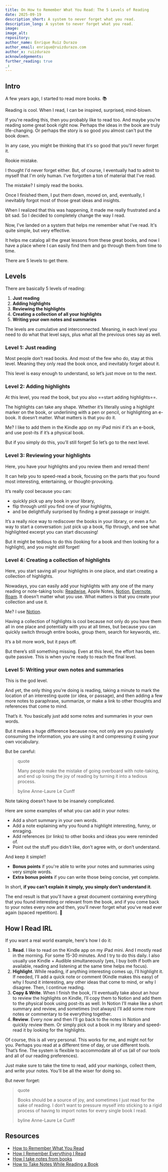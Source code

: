 ```yaml
---
title: On How to Remember What You Read: The 5 Levels of Reading
date: 2025-09-19
description_short: A system to never forget what you read.
description_long: A system to never forget what you read.
image:
image_alt:
repository:
author_name: Enrique Ruiz Durazo
author_email: enrique@ruizdurazo.com
author_x: ruizdurazo
acknowledgements:
further_reading: true
_:
---
```


## Intro

A few years ago, I started to read more books. 📚

Reading is cool. When I read, I can be inspired, surprised, mind-blown.

If you're reading this, then you probably like to read too. And maybe you’re reading some great book right now. Perhaps the ideas in the book are truly life-changing. Or perhaps the story is so good you almost can't put the book down.

In any case, you might be thinking that it's so good that you'll never forget it.

Rookie mistake.

I thought I'd never forget either. But, of course, I eventually had to admit to myself that I'm only human. I've forgotten a ton of material that I've read.

The mistake? I simply read the books.

Once I finished them, I put them down, moved on, and, eventually, I inevitably forgot most of those great ideas and insights.

When I realized that this was happening, it made me really frustrated and a bit sad. So I decided to completely change the way I read.

Now, I’ve landed on a system that helps me remember what I’ve read. It's quite simple, but very effective.

It helps me catalog all the great lessons from these great books, and now I have a place where I can easily find them and go through them from time to time.

There are 5 levels to get there.

## Levels

There are basically 5 levels of reading:

1. **Just reading**
2. **Adding highlights**
3. **Reviewing the highlights**
4. **Creating a collection of all your highlights**
5. **Writing your own notes and summaries**

The levels are cumulative and interconnected. Meaning, in each level you need to do what that level says, plus what all the previous ones say as well.

### Level 1: Just reading

Most people don’t read books. And most of the few who do, stay at this level. Meaning they only read the book once, and inevitably forget about it.

This level is easy enough to understand, so let’s just move on to the next.

### Level 2: Adding highlights

At this level, you read the book, but you also ==start adding highlights==.

The highlights can take any shape. Whether it’s literally using a highlight marker on the book, or underlining with a pen or pencil, or highlighting an e-book. It doesn’t matter. What matters is that you do it.

Me? I like to add them in the Kindle app on my iPad mini if it’s an e-book, and use post-its if it’s a physical book.

But if you simply do this, you’ll still forget! So let’s go to the next level.

### Level 3: Reviewing your highlights

Here, you have your highlights and you review them and reread them!

It can help you to speed-read a book, focusing on the parts that you found most interesting, entertaining, or thought-provoking.

It’s really cool because you can:

- quickly pick up any book in your library,
- flip through until you find one of your highlights,
- and be delightfully surprised by finding a great passage or insight.

It’s a really nice way to rediscover the books in your library, or even a fun way to start a conversation: just pick up a book, flip through, and see what highlighted excerpt you can start discussing!

But it might be tedious to do this (looking for a book and then looking for a highlight), and you might _still_ forget!

### Level 4: Creating a collection of highlights

Here, you start saving all your highlights in one place, and start creating a collection of highlights.

Nowadays, you can easily add your highlights with any one of the many reading or note-taking tools: [Readwise](https://readwise.io/), Apple Notes, [Notion](https://www.notion.com/), [Evernote](https://www.evernote.com/), [Roam](https://roamresearch.com/). It doesn’t matter what you use. What matters is that you create your collection and use it.

Me? I use [Notion](https://www.notion.com/).

Having a collection of highlights is cool because not only do you have them all in one place and potentially with you at all times, but because you can quickly switch through entire books, group them, search for keywords, etc.

It’s a bit more work, but it pays off.

But there’s still something missing. Even at this level, the effort has been quite passive. This is when you’re ready to reach the final level.

### Level 5: Writing your own notes and summaries

This is the god level.

And yet, the only thing you're doing is reading, taking a minute to mark the location of an interesting quote (or idea, or passage), and then adding a few more notes to paraphrase, summarize, or make a link to other thoughts and references that come to mind.

That’s it. You basically just add some notes and summaries in your own words.

But it makes a huge difference because now, not only are you passively consuming the information, you are using it and compressing it using your own vocabulary.

But be careful:

> quote
>
> Many people make the mistake of going overboard with note-taking, and end up losing the joy of reading by turning it into a tedious process.
>
> byline
> Anne-Laure Le Cunff

Note taking doesn’t have to be insanely complicated.

Here are some examples of what you can add in your notes:

- Add a short summary in your own words.
- Add a note explaining why you found a highlight interesting, funny, or enraging.
- Add references (or links) to other books and ideas you were reminded of.
- Point out the stuff you didn't like, don’t agree with, or don’t understand.

And keep it simple!!

- **Bonus points** if you're able to write your notes and summaries using very simple words.
- **Extra bonus points** if you can write those being concise, yet complete.

In short, **if you can’t explain it simply, you simply don’t understand it**.

The end result is that you'll have a great document containing everything that you found interesting or relevant from the book, and if you come back to your notes every now and then, you'll never forget what you've read ever again (spaced repetition). 🧠

## How I Read IRL

If you want a real world example, here's how I do it:

1. **Read**. I like to read on the Kindle app on my iPad mini. And I mostly read in the morning. For some 15-30 minutes. And I try to do this daily. I also usually use Kindle + Audible simultaneously (yes, I buy both if both are available, reading and listening at the same time helps me focus).
2. **Highlight**. While reading, if anything interesting comes up, I’ll highlight it. If needed, I’ll add a quick note or comment (Kindle makes this easy) of why I found it interesting, any other ideas that come to mind, or why I disagree. Then, I continue reading.
3. **Copy & Write**. When I finish the book, I'll eventually take about an hour to review the highlights on Kindle, I’ll copy them to Notion and add them to the physical book using post-its as well. In Notion I’ll make like a short summary and review, and sometimes (not always) I’ll add some more notes or commentary to tie everything together.
4. **Review**. Every now and then I’ll go back to the notes in Notion and quickly review them. Or simply pick out a book in my library and speed-read it by looking for the highlights.

Of course, this is all very personal. This works for me, and might not for you. Perhaps you read at a different time of day, or use different tools. That’s fine. The system is flexible to accommodate all of us (all of our tools and all of our reading preferences).

Just make sure to take the time to read, add your markings, collect them, and write your notes. You'll be all the wiser for doing so.

But never forget:

> quote
>
> Books should be a source of joy, and sometimes I just read for the sake of reading. I don’t want to pressure myself into sticking to a rigid process of having to import notes for every single book I read.
>
> byline
> Anne-Laure Le Cunff

## Resources

- [How to Remember What You Read](https://www.youtube.com/watch?v=YQOrqAKKcUQ)
- [How I Remember Everything I Read](https://www.youtube.com/watch?v=AjoxkxM_I5g)
- [How I take notes from books](https://www.youtube.com/watch?v=ATDCsY-VJPA)
- [How to Take Notes While Reading a Book](https://nesslabs.com/how-to-take-notes-while-reading-a-book)
